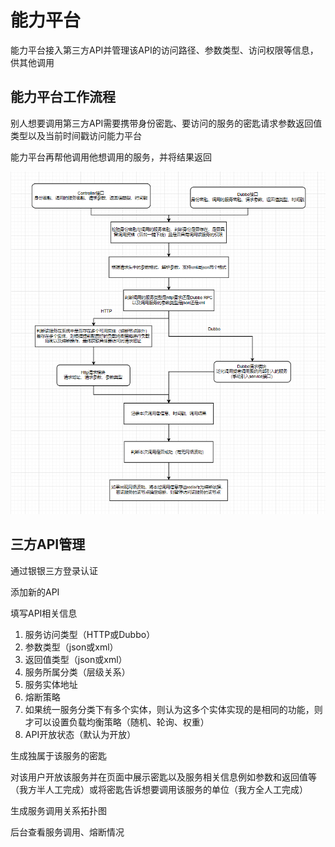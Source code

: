 # 能力平台

能力平台接入第三方API并管理该API的访问路径、参数类型、访问权限等信息，供其他调用

## 能力平台工作流程

别人想要调用第三方API需要携带身份密匙、要访问的服务的密匙请求参数返回值类型以及当前时间戳访问能力平台

能力平台再帮他调用他想调用的服务，并将结果返回

<img src="image/b009a8ca29f698fc8019a9a6191e6a5.png" alt="b009a8ca29f698fc8019a9a6191e6a5" style="zoom:120%;" />

## 三方API管理

通过银银三方登录认证

添加新的API

填写API相关信息

1. 服务访问类型（HTTP或Dubbo）
2. 参数类型（json或xml）
3. 返回值类型（json或xml）
4. 服务所属分类（层级关系）
5. 服务实体地址
6. 熔断策略
7. 如果统一服务分类下有多个实体，则认为这多个实体实现的是相同的功能，则才可以设置负载均衡策略（随机、轮询、权重）
8. API开放状态（默认为开放）

生成独属于该服务的密匙

对该用户开放该服务并在页面中展示密匙以及服务相关信息例如参数和返回值等（我方半人工完成）或将密匙告诉想要调用该服务的单位（我方全人工完成）

生成服务调用关系拓扑图

后台查看服务调用、熔断情况

